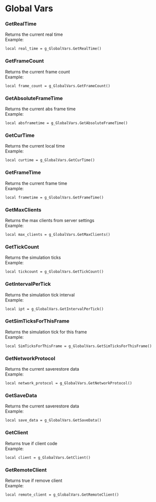 # Global Vars

### GetRealTime&#x20;

Returns the current real time\
Example:

```
local real_time = g_GlobalVars.GetRealTime()
```

### GetFrameCount&#x20;

Returns the current frame count\
Example:

```
local frame_count = g_GlobalVars.GetFrameCount()
```

### GetAbsoluteFrameTime

Returns the current abs frame time\
Example:

```
local absframetime = g_GlobalVars.GetAbsoluteFrameTime()
```



### GetCurTime

Returns the current local time\
Example:

```
local curtime = g_GlobalVars.GetCurTime()
```

### GetFrameTime

Returns the current frame time \
Example:

```
local frametime = g_GlobalVars.GetFrameTime()
```

### GetMaxClients

Returns the max clients from server settings\
Example:

```
local max_clients = g_GlobalVars.GetMaxClients()
```

### GetTickCount

Returns the simulation ticks\
Example:

```
local tickcount = g_GlobalVars.GetTickCount()
```

### GetIntervalPerTick

Returns the simulation tick interval\
Example:

```
local ipt = g_GlobalVars.GetIntervalPerTick()
```



### GetSimTicksForThisFrame

Returns the simulation tick for this frame\
Example:

```
local SimTicksForThisFrame = g_GlobalVars.GetSimTicksForThisFrame()
```



### GetNetworkProtocol

Returns the current saverestore data \
Example:

```
local network_protocol = g_GlobalVars.GetNetworkProtocol()
```

### GetSaveData

Returns the current saverestore data \
Example:

```
local save_data = g_GlobalVars.GetSaveData()
```



### GetClient

Returns true if client code\
Example:

```
local client = g_GlobalVars.GetClient()
```

### GetRemoteClient

Returns true if remove client\
Example:

```
local remote_client = g_GlobalVars.GetRemoteClient()
```
